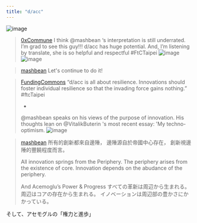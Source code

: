 ```yaml
---
title: "d/acc"
---
```


![image](https://gyazo.com/9bbb3c4cddca7017358c55e0a411b8dc/thumb/1000)


> [0xCommune](https://twitter.com/0xCommune/status/1733398738943820148/photo/1) I think
>  @mashbean
>   ‘s interpretation is still underrated. I’m grad to see this guy!!! d/acc has huge potential.
>  And, I’m listening by translate, she is so helpful and respectful #FtCTaipei
>  ![image](https://pbs.twimg.com/media/GA5E9fAbYAAcrwD?format=jpg&name=medium#.png) ![image](https://pbs.twimg.com/media/GA5E9e5acAAQDl9?format=jpg&name=medium#.png)

> [mashbean](https://twitter.com/mashbean/status/1733517578319122597) Let's continue to do it!


> [FundingCommons](https://twitter.com/FundingCommons/status/1733415018073616592/photo/1) “d/acc is all about resilience. Innovations should foster individual resilience so that the invading force gains nothing.” #ftcTaipei
>
>  -
>  @mashbean
>   speaks on his views of the purpose of innovation. His thoughts lean on
>  @VitalikButerin
>  's most recent essay: 'My techno-optimism.
>  ![image](https://pbs.twimg.com/media/GA5TwfNagAAolGU?format=jpg&name=medium#.png)

> [mashbean](https://twitter.com/mashbean/status/1733415018073616592/photo/1) 所有的創新都來自邊陲，
>  邊陲源自於帝國中心存在，
>  創新視邊陲的豐饒程度而言。
>
>  All innovation springs from the Periphery.
>  The periphery arises from the existence of core.
>  Innovation depends on the abudance of the periphery.
>
>  And Acemoglu’s Power & Progress
すべての革新は周辺から生まれる。
周辺はコアの存在から生まれる。
イノベーションは周辺部の豊かさにかかっている。

そして、アセモグルの「権力と進歩」
